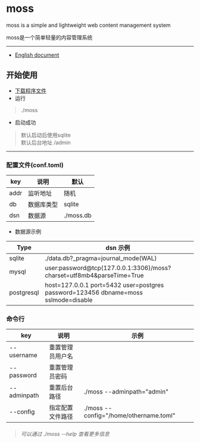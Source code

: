 # moss
moss is a simple and lightweight web content management system

moss是一个简单轻量的内容管理系统

------

+ [English document](https://github.com/deep-project/moss/blob/main/doc/README_EN.md)

## 开始使用
+ [下载程序文件](https://github.com/deep-project/moss/releases)
+ 运行
> ./moss
+ 启动成功
> 默认启动后使用sqlite<br>
> 默认后台地址 /admin

------

### 配置文件(conf.toml)

| key    | 说明     | 默认          |
|--------|--------|-------------|
| addr   | 监听地址   | 随机          |
| db     | 数据库类型  | sqlite      |
| dsn    | 数据源    | ./moss.db   |

+ 数据源示例

| Type       | dsn 示例                                                                             |
|------------|------------------------------------------------------------------------------------|
| sqlite     | ./data.db?_pragma=journal_mode(WAL)                                                |
| mysql      | user:password@tcp(127.0.0.1:3306)/moss?charset=utf8mb4&parseTime=True              |
| postgresql | host=127.0.0.1 port=5432 user=postgres password=123456 dbname=moss sslmode=disable |



### 命令行
| key         | 说明       | 示例                                     |
|-------------|----------|----------------------------------------|
| --username  | 重置管理员用户名 |                                        |
| --password  | 重置管理员密码  |                                        |
| --adminpath | 重置后台路径   | ./moss --adminpath="admin"             |
| --config    | 指定配置文件路径 | ./moss --config="/home/othername.toml" |

> ###### 可以通过 ./moss --help 查看更多信息
